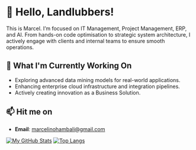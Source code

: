 # 👋 Hello, Landlubbers!

This is Marcel. I’m focused on IT Management, Project Management, ERP, and AI. From hands-on code optimisation to strategic system architecture, I actively engage with clients and internal teams to ensure smooth operations.

## 🌱 What I'm Currently Working On

- Exploring advanced data mining models for real-world applications.
- Enhancing enterprise cloud infrastructure and integration pipelines.
- Actively creating innovation as a Business Solution.

## 📫 Hit me on

- **Email**: marcelinohambali@gmail.com

[![My GitHub Stats](https://github-readme-stats.vercel.app/api?username=HambaliMarcel&show_icons=true&theme=dark&hide=prs,issues,contribs&show=reviews&hide_border=true&hide_title=true&bg_color=00000000)](https://github.com/anuraghazra/github-readme-stats) [![Top Langs](https://github-readme-stats.vercel.app/api/top-langs/?username=HambaliMarcel&layout=compact&theme=dark&hide_border=true&hide_title=true&bg_color=00000000)](https://github.com/anuraghazra/github-readme-stats)
